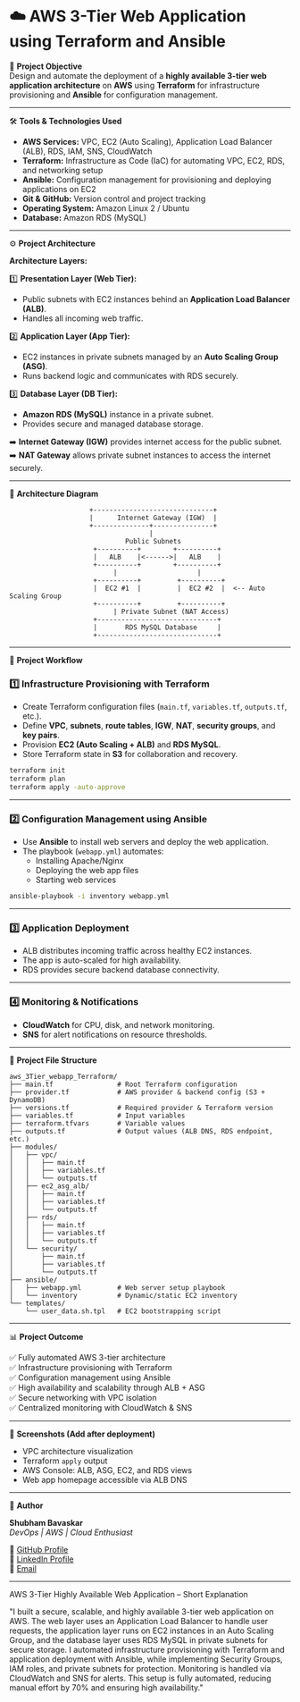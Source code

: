 # ☁️ AWS 3-Tier Web Application using Terraform and Ansible

📌 **Project Objective**  
Design and automate the deployment of a **highly available 3-tier web application architecture** on **AWS** using **Terraform** for infrastructure provisioning and **Ansible** for configuration management.

---

🛠️ **Tools & Technologies Used**

* **AWS Services:** VPC, EC2 (Auto Scaling), Application Load Balancer (ALB), RDS, IAM, SNS, CloudWatch  
* **Terraform:** Infrastructure as Code (IaC) for automating VPC, EC2, RDS, and networking setup  
* **Ansible:** Configuration management for provisioning and deploying applications on EC2  
* **Git & GitHub:** Version control and project tracking  
* **Operating System:** Amazon Linux 2 / Ubuntu  
* **Database:** Amazon RDS (MySQL)

---

⚙️ **Project Architecture**

**Architecture Layers:**

1️⃣ **Presentation Layer (Web Tier):**  
   - Public subnets with EC2 instances behind an **Application Load Balancer (ALB)**.  
   - Handles all incoming web traffic.  

2️⃣ **Application Layer (App Tier):**  
   - EC2 instances in private subnets managed by an **Auto Scaling Group (ASG)**.  
   - Runs backend logic and communicates with RDS securely.

3️⃣ **Database Layer (DB Tier):**  
   - **Amazon RDS (MySQL)** instance in a private subnet.  
   - Provides secure and managed database storage.

➡️ **Internet Gateway (IGW)** provides internet access for the public subnet.  
➡️ **NAT Gateway** allows private subnet instances to access the internet securely.  

---

🧩 **Architecture Diagram**

```
                    +------------------------------+
                    |      Internet Gateway (IGW)  |
                    +--------------+---------------+
                                   |
                             Public Subnets
                     +----------+        +----------+
                     |   ALB    |<------>|   ALB    |
                     +----------+        +----------+
                          |                    |
                     +----------+         +----------+
                     |  EC2 #1  |         |  EC2 #2  |  <-- Auto Scaling Group
                     +----------+         +----------+
                          | Private Subnet (NAT Access)
                     +------------------------------+
                     |       RDS MySQL Database     |
                     +------------------------------+
```

---

🔧 **Project Workflow**

### **1️⃣ Infrastructure Provisioning with Terraform**

* Create Terraform configuration files (`main.tf`, `variables.tf`, `outputs.tf`, etc.).  
* Define **VPC**, **subnets**, **route tables**, **IGW**, **NAT**, **security groups**, and **key pairs**.  
* Provision **EC2 (Auto Scaling + ALB)** and **RDS MySQL**.  
* Store Terraform state in **S3** for collaboration and recovery.

```bash
terraform init
terraform plan
terraform apply -auto-approve
```

---

### **2️⃣ Configuration Management using Ansible**

* Use **Ansible** to install web servers and deploy the web application.  
* The playbook (`webapp.yml`) automates:
  - Installing Apache/Nginx  
  - Deploying the web app files  
  - Starting web services  

```bash
ansible-playbook -i inventory webapp.yml
```

---

### **3️⃣ Application Deployment**

* ALB distributes incoming traffic across healthy EC2 instances.  
* The app is auto-scaled for high availability.  
* RDS provides secure backend database connectivity.

---

### **4️⃣ Monitoring & Notifications**

* **CloudWatch** for CPU, disk, and network monitoring.  
* **SNS** for alert notifications on resource thresholds.

---

📂 **Project File Structure**

```
aws_3Tier_webapp_Terraform/
├── main.tf                # Root Terraform configuration
├── provider.tf            # AWS provider & backend config (S3 + DynamoDB)
├── versions.tf            # Required provider & Terraform version
├── variables.tf           # Input variables
├── terraform.tfvars       # Variable values
├── outputs.tf             # Output values (ALB DNS, RDS endpoint, etc.)
├── modules/
│   ├── vpc/
│   │   ├── main.tf
│   │   ├── variables.tf
│   │   └── outputs.tf
│   ├── ec2_asg_alb/
│   │   ├── main.tf
│   │   ├── variables.tf
│   │   └── outputs.tf
│   ├── rds/
│   │   ├── main.tf
│   │   ├── variables.tf
│   │   └── outputs.tf
│   └── security/
│       ├── main.tf
│       ├── variables.tf
│       └── outputs.tf
├── ansible/
│   ├── webapp.yml         # Web server setup playbook
│   └── inventory          # Dynamic/static EC2 inventory
└── templates/
    └── user_data.sh.tpl   # EC2 bootstrapping script
```

---

📊 **Project Outcome**

✅ Fully automated AWS 3-tier architecture  
✅ Infrastructure provisioning with Terraform  
✅ Configuration management using Ansible  
✅ High availability and scalability through ALB + ASG  
✅ Secure networking with VPC isolation  
✅ Centralized monitoring with CloudWatch & SNS  

---

📸 **Screenshots (Add after deployment)**

* VPC architecture visualization  
* Terraform `apply` output  
* AWS Console: ALB, ASG, EC2, and RDS views  
* Web app homepage accessible via ALB DNS  

---

🙌 **Author**

**Shubham Bavaskar**  
*DevOps | AWS | Cloud Enthusiast*  

🔗 [GitHub Profile](https://github.com/shubhambavaskar)  
🔗 [LinkedIn Profile](https://www.linkedin.com/in/shubham-bavaskar-933a75195)  
📧 [Email](mailto:shubhamba97@gmail.com)

---

AWS 3-Tier Highly Available Web Application – Short Explanation

"I built a secure, scalable, and highly available 3-tier web application on AWS. The web layer uses an Application Load Balancer to handle user requests, the application layer runs on EC2 instances in an Auto Scaling Group, and the database layer uses RDS MySQL in private subnets for secure storage. I automated infrastructure provisioning with Terraform and application deployment with Ansible, while implementing Security Groups, IAM roles, and private subnets for protection. Monitoring is handled via CloudWatch and SNS for alerts. This setup is fully automated, reducing manual effort by 70% and ensuring high availability."
